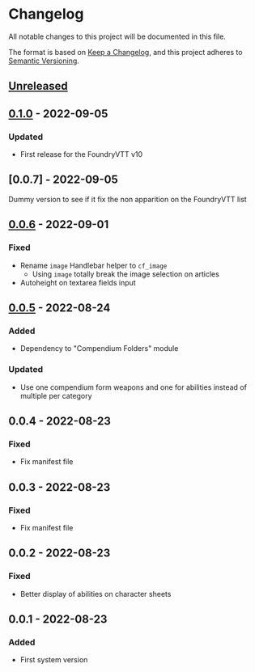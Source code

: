 # Changelog

All notable changes to this project will be documented in this file.

The format is based on [Keep a Changelog](https://keepachangelog.com/en/1.0.0/),
and this project adheres to [Semantic Versioning](https://semver.org/spec/v2.0.0.html).

## [Unreleased]

## [0.1.0] - 2022-09-05

### Updated

- First release for the FoundryVTT v10

## [0.0.7] - 2022-09-05

Dummy version to see if it fix the non apparition on the FoundryVTT list

## [0.0.6] - 2022-09-01

### Fixed

- Rename `image` Handlebar helper to `cf_image`
  - Using `image` totally break the image selection on articles
- Autoheight on textarea fields input

## [0.0.5] - 2022-08-24

### Added

- Dependency to "Compendium Folders" module

### Updated

- Use one compendium form weapons and one for abilities instead of multiple per category

## 0.0.4 - 2022-08-23

### Fixed

- Fix manifest file

## 0.0.3 - 2022-08-23

### Fixed

- Fix manifest file

## 0.0.2 - 2022-08-23

### Fixed

- Better display of abilities on character sheets

## 0.0.1 - 2022-08-23

### Added

- First system version

[Unreleased]: https://github.com/DjLeChuck/foundryvtt-pf1-fr-babele/compare/0.1.0...HEAD

[0.1.0]: https://github.com/DjLeChuck/foundryvtt-pf1-fr-babele/compare/0.1.0...0.0.7

[0.0.6]: https://github.com/DjLeChuck/foundryvtt-pf1-fr-babele/compare/0.0.7...0.0.6

[0.0.6]: https://github.com/DjLeChuck/foundryvtt-pf1-fr-babele/compare/0.0.6...0.0.5

[0.0.5]: https://github.com/DjLeChuck/foundryvtt-pf1-fr-babele/compare/0.0.5...0.0.4
